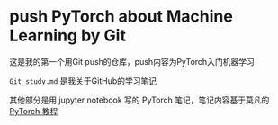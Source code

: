 # push PyTorch about Machine Learning by Git

这是我的第一个用Git push的仓库，push内容为PyTorch入门机器学习

`Git_study.md`  是我关于GitHub的学习笔记

其他部分是用 jupyter notebook 写的 PyTorch 笔记，笔记内容基于莫凡的 [PyTorch 教程](https://github.com/MorvanZhou/tutorials/tree/master/pyTorch%20tutorial)